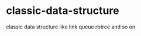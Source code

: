 classic-data-structure
======================

classic data structure like link queue rbtree and so on
